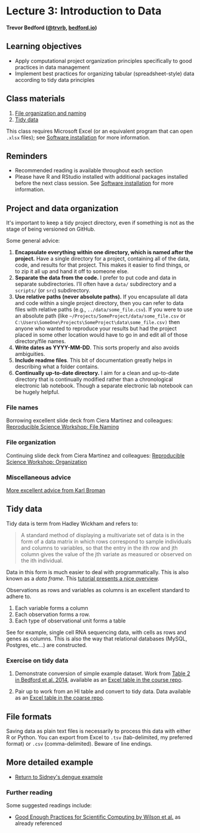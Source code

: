 # Lecture 3: Introduction to Data

**Trevor Bedford ([@trvrb](https://twitter.com/trvrb), [bedford.io](https://bedford.io))**

## Learning objectives

- Apply computational project organization principles specifically to good practices in data management
- Implement best practices for organizing tabular (spreadsheet-style) data according to tidy data principles

## Class materials

1. [File organization and naming](#project-and-data-organization)
2. [Tidy data](#tidy-data)

This class requires Microsoft Excel (or an equivalent program that can open `.xlsx` files); see [Software installation](../../software/) for more information.

## Reminders

- Recommended reading is available throughout each section
- Please have R and RStudio installed with additional packages installed before the next class session. See [Software installation](../../software/) for more information.

## Project and data organization

It's important to keep a tidy project directory, even if something is not as the stage of being versioned on GitHub.

Some general advice:

1. **Encapsulate everything within one directory, which is named after the project.** Have a single directory for a project, containing all of the data, code, and results for that project. This makes it easier to find things, or to zip it all up and hand it off to someone else.
2. **Separate the data from the code.** I prefer to put code and data in separate subdirectories. I’ll often have a `data/` subdirectory and a `scripts/` (or `src`) subdirectory.
3. **Use relative paths (never absolute paths).** If you encapsulate all data and code within a single project directory, then you can refer to data files with relative paths (e.g., `../data/some_file.csv`). If you were to use an absolute path (like `~/Projects/SomeProject/data/some_file.csv` or `C:\Users\SomeOne\Projects\SomeProject\data\some_file.csv)` then anyone who wanted to reproduce your results but had the project placed in some other location would have to go in and edit all of those directory/file names.
4. **Write dates as YYYY-MM-DD**. This sorts properly and also avoids ambiguities.
5. **Include readme files**. This bit of documentation greatly helps in describing what a folder contains.
6. **Continually up-to-date directory.** I aim for a clean and up-to-date directory that is continually modified rather than a chronological electronic lab notebook. Though a separate electronic lab notebook can be hugely helpful.

### File names

Borrowing excellent slide deck from Ciera Martinez and colleagues: [Reproducible Science Workshop: File Naming](https://rawgit.com/Reproducible-Science-Curriculum/rr-organization1/master/organization-01-slides.html#1)

### File organization

Continuing slide deck from Ciera Martinez and colleagues: [Reproducible Science Workshop: Organization](https://rawgit.com/Reproducible-Science-Curriculum/rr-organization1/master/organization-02-slides.html)

### Miscellaneous advice

[More excellent advice from Karl Broman](https://kbroman.org/dataorg/)

## Tidy data

Tidy data is term from Hadley Wickham and refers to:

>A standard method of displaying a multivariate set of data is in the form of a data matrix in which rows correspond to sample individuals and columns to variables, so that the entry in the ith row and jth column gives the value of the jth variate as measured or observed on the ith individual.

Data in this form is much easier to deal with programmatically. This is also known as a _data frame_. This [tutorial presents a nice overview](https://r4ds.had.co.nz/tidy-data.html).

Observations as rows and variables as columns is an excellent standard to adhere to.

1. Each variable forms a column
2. Each observation forms a row.
3. Each type of observational unit forms a table

See for example, single cell RNA sequencing data, with cells as rows and genes as columns. This is also the way that relational databases (MySQL, Postgres, etc...) are constructed.

### Exercise on tidy data

1. Demonstrate conversion of simple example dataset. Work from [Table 2 in Bedford et al. 2014](https://bedford.io/papers/bedford-flux/), available as an [Excel table in the course repo](tables/influenza-evolutionary-parameters.xlsx).

2. Pair up to work from an HI table and convert to tidy data. Data available as an [Excel table in the coarse repo](tables/influenza-titer-data.xlsx).

## File formats

Saving data as plain text files is necessarily to process this data with either R or Python. You can export from Excel to `.tsv` (tab-delimited, my preferred format) or `.csv` (comma-delimited). Beware of line endings.

## More detailed example

* [Return to Sidney's dengue example](https://github.com/blab/dengue-antigenic-dynamics)

### Further reading

Some suggested readings include:

* [Good Enough Practices for Scientific Computing by Wilson et al.](https://swcarpentry.github.io/good-enough-practices-in-scientific-computing/) as already referenced

